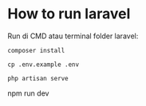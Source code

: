 # How to run laravel 

Run di CMD atau terminal folder laravel:

`composer install`

`cp .env.example .env`

`php artisan serve`
<br />

npm run dev